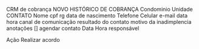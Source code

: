CRM de cobrança
NOVO HISTÓRICO DE COBRANÇA
Condominio
Unidade
CONTATO
Nome
cpf
rg
data de nascimento
Telefone
Celular
e-mail
data
hora
canal de comunicação
resultado do contato
motivo da inadimplencia
anotações
[] agendar contato
Data
Hora
responsável

Ação Realizar acordo
